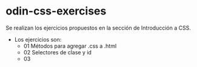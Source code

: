 # odin-css-exercises
Se realizan los ejercicios propuestos en la sección de Introducción a CSS. 

* Los ejercicios son:
    * 01 Métodos para agregar .css a .html
    * 02 Selectores de clase y id
    * 03 